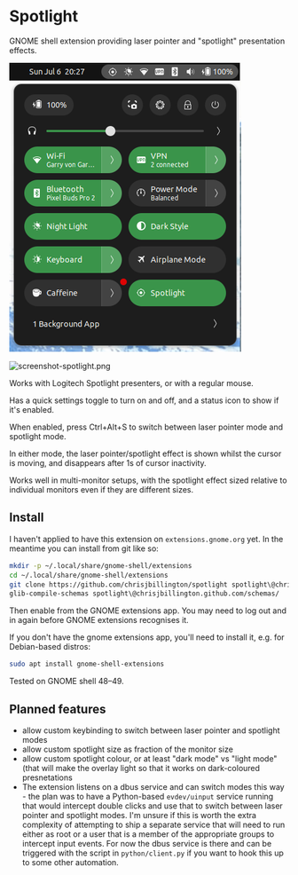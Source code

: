 # Spotlight

GNOME shell extension providing laser pointer and "spotlight" presentation effects.

![screenshot-quick-settings.png](https://raw.githubusercontent.com/chrisjbillington/spotlight/master/screenshot-quick-settings.png)

![screenshot-spotlight.png](https://raw.githubusercontent.com/chrisjbillington/spotlight/master/screenshot-spotlight.png)

Works with Logitech Spotlight presenters, or with a regular mouse.

Has a quick settings toggle to turn on and off, and a status icon to show if it's
enabled.

When enabled, press Ctrl+Alt+S to switch between laser pointer mode and spotlight mode.

In either mode, the laser pointer/spotlight effect is shown whilst the cursor is moving,
and disappears after 1s of cursor inactivity.

Works well in multi-monitor setups, with the spotlight effect sized relative to
individual monitors even if they are different sizes.

## Install

I haven't applied to have this extension on `extensions.gnome.org` yet. In the meantime
you can install from git like so:
```bash
mkdir -p ~/.local/share/gnome-shell/extensions
cd ~/.local/share/gnome-shell/extensions
git clone https://github.com/chrisjbillington/spotlight spotlight\@chrisjbillington.github.com/
glib-compile-schemas spotlight\@chrisjbillington.github.com/schemas/
```
Then enable from the GNOME extensions app. You may need to log out and in again before
GNOME extensions recognises it.

If you don't have the gnome extensions app, you'll need to install it, e.g. for
Debian-based distros:

```bash
sudo apt install gnome-shell-extensions
```

Tested on GNOME shell 48–49.

## Planned features
* allow custom keybinding to switch between laser pointer and spotlight modes
* allow custom spotlight size as fraction of the monitor size
* allow custom spotlight colour, or at least "dark mode" vs "light mode" (that will make
  the overlay light so that it works on dark-coloured presnetations
* The extension listens on a dbus service and can switch modes this way - the plan was
  to have a Python-based `evdev/uinput` service running that would intercept double
  clicks and use that to switch between laser pointer and spotlight modes. I'm unsure if
  this is worth the extra complexity of attempting to ship a separate service that will
  need to run either as root or a user that is a member of the appropriate groups to
  intercept input events. For now the dbus service is there and can be triggered with
  the script in `python/client.py` if you want to hook this up to some other automation.
